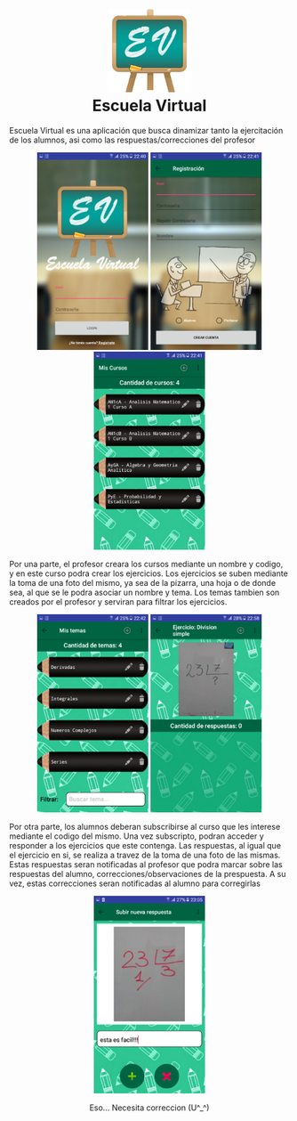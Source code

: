 <h1 align="center">
  <br>
  <img src="https://github.com/UTN-FRBA-Mobile/EscuelaVirtual/blob/master/app/src/main/res/mipmap-xxxhdpi/ic_escuelavirtual.png" alt="Escuela Virtual" width="150">
  <br>
  Escuela Virtual
  <br>
</h1>

<p>
Escuela Virtual es una aplicación que busca dinamizar tanto la ejercitación de los alumnos, asi como las respuestas/correcciones del profesor
</p>

<p align="center">
  <img src="https://github.com/UTN-FRBA-Mobile/EscuelaVirtual/blob/master/Readme%20pics/ss-Intro.png" alt="QR Emergencias" width="200">
    <img src="https://github.com/UTN-FRBA-Mobile/EscuelaVirtual/blob/master/Readme%20pics/ss-Registro.png" alt="QR Emergencias" width="200">
    <img src="https://github.com/UTN-FRBA-Mobile/EscuelaVirtual/blob/master/Readme%20pics/ss-Cursos.png" alt="QR Emergencias" width="200">
</p>
<p>
Por una parte, el profesor creara los cursos mediante un nombre y codigo, y en este curso podra crear los ejercicios. Los ejercicios se suben mediante la toma de una foto del mismo, ya sea de la pizarra, una hoja o de donde sea, al que se le podra asociar un nombre y tema. Los temas tambien son creados por el profesor y serviran para filtrar los ejercicios.
</p>
<p align="center">
  <img src="https://github.com/UTN-FRBA-Mobile/EscuelaVirtual/blob/master/Readme%20pics/ss-Temas.png" alt="QR Emergencias" width="200">
    <img src="https://github.com/UTN-FRBA-Mobile/EscuelaVirtual/blob/master/Readme%20pics/ss-Ejerc.png" alt="QR Emergencias" width="200">
</p>
<p>
Por otra parte, los alumnos deberan subscribirse al curso que les interese mediante el codigo del mismo. Una vez subscripto, podran acceder y responder a los ejercicios que este contenga. Las respuestas, al igual que el ejercicio en si, se realiza a travez de la toma de una foto de las mismas.
Estas respuestas seran notificadas al profesor que podra marcar sobre las respuestas del alumno, correcciones/observaciones de la prespuesta. A su vez, estas correcciones seran notificadas al alumno para corregirlas
</p>
<p align="center">
  <img src="https://github.com/UTN-FRBA-Mobile/EscuelaVirtual/blob/master/Readme%20pics/ss-Respuesta.png" alt="QR Emergencias" width="200">
</p>
<p align="center">
Eso... Necesita correccion (U^_^)
</p>
